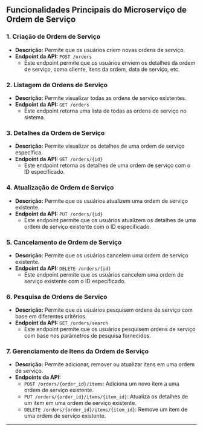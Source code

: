 ## Funcionalidades Principais do Microserviço de Ordem de Serviço

### 1. Criação de Ordem de Serviço

- **Descrição:** Permite que os usuários criem novas ordens de serviço.
- **Endpoint da API:** `POST /orders`
  - Este endpoint permite que os usuários enviem os detalhes da ordem de serviço, como cliente, itens da ordem, data de serviço, etc.

### 2. Listagem de Ordens de Serviço

- **Descrição:** Permite visualizar todas as ordens de serviço existentes.
- **Endpoint da API:** `GET /orders`
  - Este endpoint retorna uma lista de todas as ordens de serviço no sistema.

### 3. Detalhes da Ordem de Serviço

- **Descrição:** Permite visualizar os detalhes de uma ordem de serviço específica.
- **Endpoint da API:** `GET /orders/{id}`
  - Este endpoint retorna os detalhes de uma ordem de serviço com o ID especificado.

### 4. Atualização de Ordem de Serviço

- **Descrição:** Permite que os usuários atualizem uma ordem de serviço existente.
- **Endpoint da API:** `PUT /orders/{id}`
  - Este endpoint permite que os usuários atualizem os detalhes de uma ordem de serviço existente com o ID especificado.

### 5. Cancelamento de Ordem de Serviço

- **Descrição:** Permite que os usuários cancelem uma ordem de serviço existente.
- **Endpoint da API:** `DELETE /orders/{id}`
  - Este endpoint permite que os usuários cancelem uma ordem de serviço existente com o ID especificado.

### 6. Pesquisa de Ordens de Serviço

- **Descrição:** Permite que os usuários pesquisem ordens de serviço com base em diferentes critérios.
- **Endpoint da API:** `GET /orders/search`
  - Este endpoint permite que os usuários pesquisem ordens de serviço com base nos parâmetros de pesquisa fornecidos.

### 7. Gerenciamento de Itens da Ordem de Serviço

- **Descrição:** Permite adicionar, remover ou atualizar itens em uma ordem de serviço.
- **Endpoints da API:**
  - `POST /orders/{order_id}/items`: Adiciona um novo item a uma ordem de serviço existente.
  - `PUT /orders/{order_id}/items/{item_id}`: Atualiza os detalhes de um item em uma ordem de serviço existente.
  - `DELETE /orders/{order_id}/items/{item_id}`: Remove um item de uma ordem de serviço existente.

---


